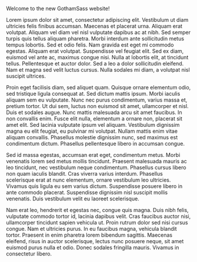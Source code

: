 Welcome to the new GothamSass website!

Lorem ipsum dolor sit amet, consectetur adipiscing elit. Vestibulum ut diam ultricies felis finibus accumsan. Maecenas et placerat urna. Aliquam erat volutpat. Aliquam vel diam vel nisl vulputate dapibus ac at nibh. Sed semper turpis quis tellus aliquam pharetra. Morbi interdum ante sollicitudin metus tempus lobortis. Sed et odio felis. Nam gravida est eget mi commodo egestas. Aliquam erat volutpat. Suspendisse vel feugiat elit. Sed ex diam, euismod vel ante ac, maximus congue nisi. Nulla at lobortis elit, at tincidunt tellus. Pellentesque et auctor dolor. Sed a leo a dolor sollicitudin eleifend. Nam et magna sed velit luctus cursus. Nulla sodales mi diam, a volutpat nisl suscipit ultrices.

Proin eget facilisis diam, sed aliquet quam. Quisque ornare elementum odio, sed tristique ligula consequat at. Sed dictum mattis ipsum. Morbi iaculis aliquam sem eu vulputate. Nunc nec purus condimentum, varius massa et, pretium tortor. Ut dui sem, luctus non euismod sit amet, ullamcorper et nisl. Duis et sodales augue. Nunc mattis malesuada arcu sit amet faucibus. In non convallis enim. Fusce elit nulla, elementum a ornare non, placerat sit amet elit. Sed lacinia vulputate ipsum vel aliquam. Vestibulum dignissim magna eu elit feugiat, eu pulvinar mi volutpat. Nullam mattis enim vitae aliquam convallis. Phasellus molestie dignissim nunc, sed maximus est condimentum dictum. Phasellus pellentesque libero in accumsan congue.

Sed id massa egestas, accumsan erat eget, condimentum metus. Morbi venenatis lorem sed metus mollis tincidunt. Praesent malesuada mauris ac leo tincidunt, nec vestibulum neque condimentum. Phasellus cursus libero non quam iaculis blandit. Cras viverra varius interdum. Phasellus scelerisque erat at nunc elementum, ornare vestibulum leo ultricies. Vivamus quis ligula eu sem varius dictum. Suspendisse posuere libero in ante commodo placerat. Suspendisse dignissim nisl suscipit mollis venenatis. Duis vestibulum velit eu laoreet scelerisque.

Nam erat leo, hendrerit et egestas nec, congue quis magna. Duis nibh felis, vulputate commodo tortor id, lacinia dapibus velit. Cras faucibus auctor nisi, ullamcorper tincidunt sapien vehicula ut. Proin rutrum dolor sed nisi cursus congue. Nam et ultricies purus. In eu faucibus magna, vehicula blandit tortor. Praesent in enim pharetra lorem bibendum sagittis. Maecenas eleifend, risus in auctor scelerisque, lectus nunc posuere neque, sit amet euismod purus nulla et odio. Donec sodales fringilla mauris. Vivamus in consectetur libero.
